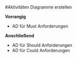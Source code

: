 #Aktivitäten Diagramme erstellen

**Vorrangig**
  - AD für Must Anforderungen

**Anschließend**
  - AD für Should Anforderungen
  - AD für Could Anforderungen

